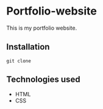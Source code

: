 # Portfolio-website

This is my portfolio website.

## Installation

```
git clone
```

## Technologies used

- HTML
- CSS

